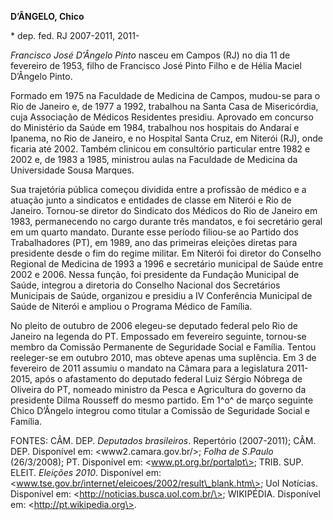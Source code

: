 **D’ÂNGELO, Chico**

\* dep. fed. RJ 2007-2011, 2011-

*Francisco José D’Ângelo Pinto* nasceu em Campos (RJ) no dia 11 de
fevereiro de 1953, filho de Francisco José Pinto Filho e de Hélia Maciel
D’Ângelo Pinto.

Formado em 1975 na Faculdade de Medicina de Campos, mudou-se para o Rio
de Janeiro e, de 1977 a 1992, trabalhou na Santa Casa de Misericórdia,
cuja Associação de Médicos Residentes presidiu. Aprovado em concurso do
Ministério da Saúde em 1984, trabalhou nos hospitais do Andaraí e
Ipanema, no Rio de Janeiro, e no Hospital Santa Cruz, em Niterói (RJ),
onde ficaria até 2002. Também clinicou em consultório particular entre
1982 e 2002 e, de 1983 a 1985, ministrou aulas na Faculdade de Medicina
da Universidade Sousa Marques.

Sua trajetória pública começou dividida entre a profissão de médico e a
atuação junto a sindicatos e entidades de classe em Niterói e Rio de
Janeiro. Tornou-se diretor do Sindicato dos Médicos do Rio de Janeiro em
1983, permanecendo no cargo durante três mandatos, e foi secretário
geral em um quarto mandato. Durante esse período filiou-se ao Partido
dos Trabalhadores (PT), em 1989, ano das primeiras eleições diretas para
presidente desde o fim do regime militar. Em Niterói foi diretor do
Conselho Regional de Medicina de 1993 a 1996 e secretário municipal de
Saúde entre 2002 e 2006. Nessa função, foi presidente da Fundação
Municipal de Saúde, integrou a diretoria do Conselho Nacional dos
Secretários Municipais de Saúde, organizou e presidiu a IV Conferência
Municipal de Saúde de Niterói e ampliou o Programa Médico de Família.

No pleito de outubro de 2006 elegeu-se deputado federal pelo Rio de
Janeiro na legenda do PT. Empossado em fevereiro seguinte, tornou-se
membro da Comissão Permanente de Seguridade Social e Família. Tentou
reeleger-se em outubro 2010, mas obteve apenas uma suplência. Em 3 de
fevereiro de 2011 assumiu o mandato na Câmara para a legislatura
2011-2015, após o afastamento do deputado federal Luiz Sérgio Nóbrega de
Oliveira do PT, nomeado ministro da Pesca e Agricultura do governo da
presidente Dilma Rousseff do mesmo partido. Em 1^o^ de março seguinte
Chico D’Ângelo integrou como titular a Comissão de Seguridade Social e
Família.

FONTES: CÂM. DEP. *Deputados brasileiros*. Repertório (2007-2011); CÂM.
DEP. Disponível em: \<www2.camara.gov.br/\>; *Folha de S*.*Paulo*
(26/3/2008); PT. Disponível em: \<www.pt.org.br/portalpt\>; TRIB. SUP.
ELEIT. *Eleições 2010*. Disponível em:
\<www.tse.gov.br/internet/eleicoes/2002/result\_blank.htm\>; Uol
Notícias. Disponível em: \<http://noticias.busca.uol.com.br/\>;
WIKIPÉDIA. Disponível em: \<http://pt.wikipedia.org\>.
